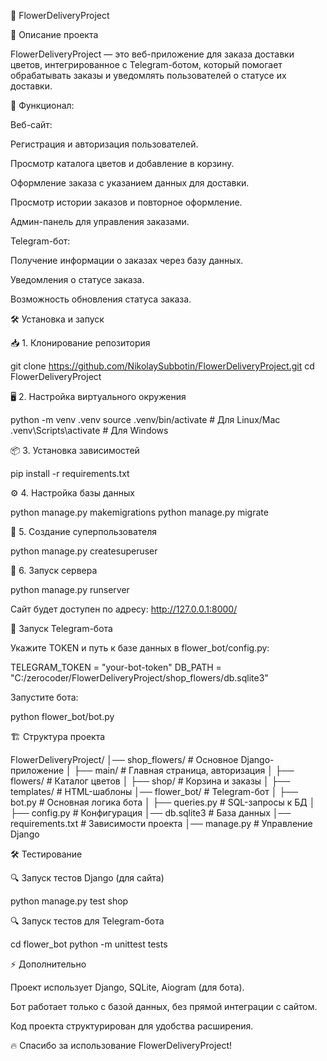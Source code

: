 
 🌸 FlowerDeliveryProject

📌 Описание проекта

FlowerDeliveryProject — это веб-приложение для заказа доставки цветов, интегрированное с Telegram-ботом, который помогает обрабатывать заказы и уведомлять пользователей о статусе их доставки.

🔹 Функционал:

Веб-сайт:

Регистрация и авторизация пользователей.

Просмотр каталога цветов и добавление в корзину.

Оформление заказа с указанием данных для доставки.

Просмотр истории заказов и повторное оформление.

Админ-панель для управления заказами.

Telegram-бот:

Получение информации о заказах через базу данных.

Уведомления о статусе заказа.

Возможность обновления статуса заказа.

🛠️ Установка и запуск

📥 1. Клонирование репозитория

 git clone https://github.com/NikolaySubbotin/FlowerDeliveryProject.git
 cd FlowerDeliveryProject

🖥️ 2. Настройка виртуального окружения

python -m venv .venv
source .venv/bin/activate  # Для Linux/Mac
.venv\Scripts\activate    # Для Windows

📦 3. Установка зависимостей

pip install -r requirements.txt

⚙️ 4. Настройка базы данных

python manage.py makemigrations
python manage.py migrate

🔑 5. Создание суперпользователя

python manage.py createsuperuser

🚀 6. Запуск сервера

python manage.py runserver

Сайт будет доступен по адресу: http://127.0.0.1:8000/

🤖 Запуск Telegram-бота

Укажите TOKEN и путь к базе данных в flower_bot/config.py:

TELEGRAM_TOKEN = "your-bot-token"
DB_PATH = "C:/zerocoder/FlowerDeliveryProject/shop_flowers/db.sqlite3"

Запустите бота:

python flower_bot/bot.py

🏗️ Структура проекта

FlowerDeliveryProject/
│── shop_flowers/        # Основное Django-приложение
│   ├── main/            # Главная страница, авторизация
│   ├── flowers/         # Каталог цветов
│   ├── shop/            # Корзина и заказы
│   ├── templates/       # HTML-шаблоны
│── flower_bot/          # Telegram-бот
│   ├── bot.py           # Основная логика бота
│   ├── queries.py       # SQL-запросы к БД
│   ├── config.py        # Конфигурация
│── db.sqlite3           # База данных
│── requirements.txt     # Зависимости проекта
│── manage.py            # Управление Django

🛠️ Тестирование

🔍 Запуск тестов Django (для сайта)

python manage.py test shop

🔍 Запуск тестов для Telegram-бота

cd flower_bot
python -m unittest tests

⚡ Дополнительно

Проект использует Django, SQLite, Aiogram (для бота).

Бот работает только с базой данных, без прямой интеграции с сайтом.

Код проекта структурирован для удобства расширения.

🔥 Спасибо за использование FlowerDeliveryProject!
